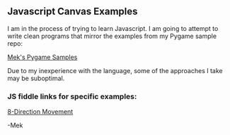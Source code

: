## Javascript Canvas Examples

I am in the process of trying to learn Javascript.  I am going to attempt to write clean programs that mirror the examples from my Pygame sample repo:

[Mek's Pygame Samples](https://github.com/Mekire/meks-pygame-samples)

Due to my inexperience with the language, some of the approaches I take may be suboptimal.


### JS fiddle links for specific examples:
[8-Direction Movement](http://jsfiddle.net/Mekire/hhv4fuja/embedded/result/)


-Mek